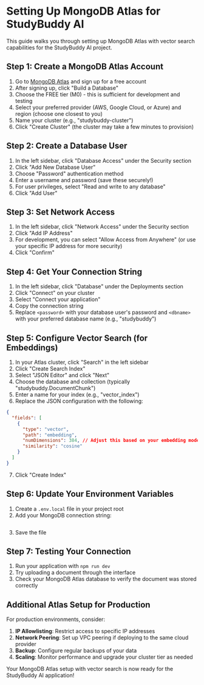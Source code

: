 # Setting Up MongoDB Atlas for StudyBuddy AI

This guide walks you through setting up MongoDB Atlas with vector search capabilities for the StudyBuddy AI project.

## Step 1: Create a MongoDB Atlas Account

1. Go to [MongoDB Atlas](https://www.mongodb.com/cloud/atlas/register) and sign up for a free account
2. After signing up, click "Build a Database"
3. Choose the FREE tier (M0) - this is sufficient for development and testing
4. Select your preferred provider (AWS, Google Cloud, or Azure) and region (choose one closest to you)
5. Name your cluster (e.g., "studybuddy-cluster")
6. Click "Create Cluster" (the cluster may take a few minutes to provision)

## Step 2: Create a Database User

1. In the left sidebar, click "Database Access" under the Security section
2. Click "Add New Database User"
3. Choose "Password" authentication method
4. Enter a username and password (save these securely!)
5. For user privileges, select "Read and write to any database"
6. Click "Add User"

## Step 3: Set Network Access

1. In the left sidebar, click "Network Access" under the Security section
2. Click "Add IP Address"
3. For development, you can select "Allow Access from Anywhere" (or use your specific IP address for more security)
4. Click "Confirm"

## Step 4: Get Your Connection String

1. In the left sidebar, click "Database" under the Deployments section
2. Click "Connect" on your cluster
3. Select "Connect your application"
4. Copy the connection string
5. Replace `<password>` with your database user's password and `<dbname>` with your preferred database name (e.g., "studybuddy")

## Step 5: Configure Vector Search (for Embeddings)

1. In your Atlas cluster, click "Search" in the left sidebar
2. Click "Create Search Index"
3. Select "JSON Editor" and click "Next"
4. Choose the database and collection (typically "studybuddy.DocumentChunk")
5. Enter a name for your index (e.g., "vector_index")
6. Replace the JSON configuration with the following:

```json
{
  "fields": [
    {
      "type": "vector",
      "path": "embedding",
      "numDimensions": 384, // Adjust this based on your embedding model dimensions
      "similarity": "cosine"
    }
  ]
}
```

7. Click "Create Index"

## Step 6: Update Your Environment Variables

1. Create a `.env.local` file in your project root
2. Add your MongoDB connection string:

```

```

3. Save the file

## Step 7: Testing Your Connection

1. Run your application with `npm run dev`
2. Try uploading a document through the interface
3. Check your MongoDB Atlas database to verify the document was stored correctly

## Additional Atlas Setup for Production

For production environments, consider:

1. **IP Allowlisting**: Restrict access to specific IP addresses
2. **Network Peering**: Set up VPC peering if deploying to the same cloud provider
3. **Backup**: Configure regular backups of your data
4. **Scaling**: Monitor performance and upgrade your cluster tier as needed

Your MongoDB Atlas setup with vector search is now ready for the StudyBuddy AI application! 